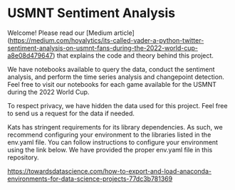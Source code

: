 # USMNT Sentiment Analysis

Welcome! Please read our [Medium article] (https://medium.com/hoyalytics/its-called-vader-a-python-twitter-sentiment-analysis-on-usmnt-fans-during-the-2022-world-cup-a8e08d479647) that explains the code and theory behind this project. 

We have notebooks available to query the data, conduct the sentiment analysis, and perform the time series analysis and changepoint detection. Feel free to visit our notebooks for each game available for the USMNT during the 2022 World Cup.

To respect privacy, we have hidden the data used for this project. Feel free to send us a request for the data if needed.

Kats has stringent requirements for its library dependencies. As such, we recommend configuring your environment to the libraries listed in the env.yaml file. You can follow instructions to configure your environment using the link below. We have provided the proper env.yaml file in this repository.

https://towardsdatascience.com/how-to-export-and-load-anaconda-environments-for-data-science-projects-77dc3b781369
